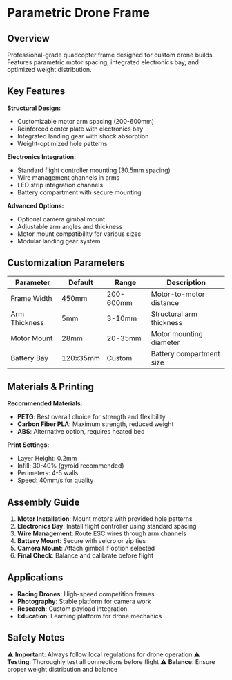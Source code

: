 # Parametric Drone Frame

## Overview
Professional-grade quadcopter frame designed for custom drone builds. Features parametric motor spacing, integrated electronics bay, and optimized weight distribution.

## Key Features

**Structural Design:**
- Customizable motor arm spacing (200-600mm)
- Reinforced center plate with electronics bay
- Integrated landing gear with shock absorption
- Weight-optimized hole patterns

**Electronics Integration:**
- Standard flight controller mounting (30.5mm spacing)
- Wire management channels in arms
- LED strip integration channels
- Battery compartment with secure mounting

**Advanced Options:**
- Optional camera gimbal mount
- Adjustable arm angles and thickness
- Motor mount compatibility for various sizes
- Modular landing gear system

## Customization Parameters

| Parameter | Default | Range | Description |
|-----------|---------|--------|-------------|
| Frame Width | 450mm | 200-600mm | Motor-to-motor distance |
| Arm Thickness | 5mm | 3-10mm | Structural arm thickness |
| Motor Mount | 28mm | 20-35mm | Motor mounting diameter |
| Battery Bay | 120x35mm | Custom | Battery compartment size |

## Materials & Printing

**Recommended Materials:**
- **PETG**: Best overall choice for strength and flexibility
- **Carbon Fiber PLA**: Maximum strength, reduced weight
- **ABS**: Alternative option, requires heated bed

**Print Settings:**
- Layer Height: 0.2mm
- Infill: 30-40% (gyroid recommended)
- Perimeters: 4-5 walls
- Speed: 40mm/s for quality

## Assembly Guide

1. **Motor Installation**: Mount motors with provided hole patterns
2. **Electronics Bay**: Install flight controller using standard spacing
3. **Wire Management**: Route ESC wires through arm channels
4. **Battery Mount**: Secure with velcro or zip ties
5. **Camera Mount**: Attach gimbal if option selected
6. **Final Check**: Balance and calibrate before flight

## Applications

- **Racing Drones**: High-speed competition frames
- **Photography**: Stable platform for camera work
- **Research**: Custom payload integration
- **Education**: Learning platform for drone mechanics

## Safety Notes

⚠️ **Important**: Always follow local regulations for drone operation
⚠️ **Testing**: Thoroughly test all connections before flight
⚠️ **Balance**: Ensure proper weight distribution and balance